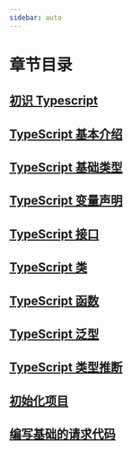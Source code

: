 ```yaml
---
sidebar: auto
---
```


# 章节目录

## [初识 Typescript](chapter1/README.md)

## [TypeScript 基本介绍](./introduce.md)

## [TypeScript 基础类型](./chapter2/type.md)

## [TypeScript 变量声明](./chapter2/declare.md)

## [TypeScript 接口](./chapter2/interface.md)

## [TypeScript 类](./chapter2/class.md)

## [TypeScript 函数](./chapter2/function.md)

## [TypeScript 泛型](./chapter2/generic.md)

## [TypeScript 类型推断](./chapter2/inference.md)

## [初始化项目](./chapter3/init.md)

## [编写基础的请求代码](./chapter3/base.md)


